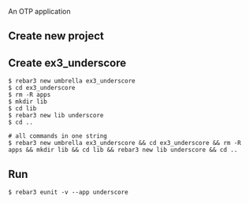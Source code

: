 An OTP application

Create new project
----	
Create ex3_underscore
----	
	$ rebar3 new umbrella ex3_underscore
	$ cd ex3_underscore
	$ rm -R apps
	$ mkdir lib
	$ cd lib
	$ rebar3 new lib underscore
	$ cd ..
	
	# all commands in one string
	$ rebar3 new umbrella ex3_underscore && cd ex3_underscore && rm -R apps && mkdir lib && cd lib && rebar3 new lib underscore && cd ..

Run
-----
	$ rebar3 eunit -v --app underscore